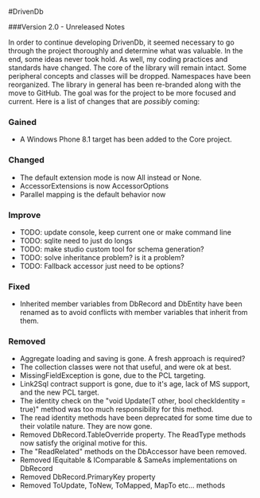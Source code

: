 #DrivenDb

###Version 2.0 - Unreleased Notes

In order to continue developing DrivenDb, it seemed necessary to go through the project thoroughly and determine what was valuable.  In the end, some ideas never took hold.  As well, my coding practices and standards have changed.  The core of the library will remain intact.  Some peripheral concepts and classes will be dropped.  Namespaces have been reorganized.  The library in general has been re-branded along with the move to GitHub.  The goal was for the project to be more focused and current. Here is a list of changes that are *possibly* coming:


### Gained

* A Windows Phone 8.1 target has been added to the Core project.

### Changed

* The default extension mode is now All instead or None.
* AccessorExtensions is now AccessorOptions
* Parallel mapping is the default behavior now

### Improve

* TODO: update console, keep current one or make command line
* TODO: sqlite need to just do longs
* TODO: make studio custom tool for schema generation?
* TODO: solve inheritance problem?  is it a problem? 
* TODO: Fallback accessor just need to be options?

### Fixed

* Inherited member variables from DbRecord and DbEntity have been renamed as to avoid conflicts with member variables that inherit from them.

### Removed

* Aggregate loading and saving is gone.  A fresh approach is required?
* The collection classes were not that useful, and were ok at best.
* MissingFieldException is gone, due to the PCL targeting.
* Link2Sql contract support is gone, due to it's age, lack of MS support, and the new PCL target.
* The identity check on the "void Update(T other, bool checkIdentity = true)" method was too much responsibility for this method.
* The read identity methods have been deprecated for some time due to their volatile nature.  They are now gone.
* Removed DbRecord.TableOverride property.  The ReadType methods now satisfy the original motive for this.
* The "ReadRelated" methods on the DbAccessor have been removed.
* Removed IEquitable & IComparable & SameAs implementations on DbRecord
* Removed DbRecord.PrimaryKey property
* Removed ToUpdate, ToNew, ToMapped, MapTo etc... methods